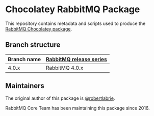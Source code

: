# Chocolatey RabbitMQ Package

This repository contains metadata and scripts used to produce the [RabbitMQ Chocolatey package](https://chocolatey.org/packages/rabbitmq).

## Branch structure

| Branch name   | [RabbitMQ release series](https://www.rabbitmq.com/release-information) |
| ------------- | --------------- |
| 4.0.x         | RabbitMQ 4.0.x  |

## Maintainers

The original author of this package is [@robertlabrie](https://github.com/robertlabrie).

RabbitMQ Core Team has been maintaining this package since 2016.
